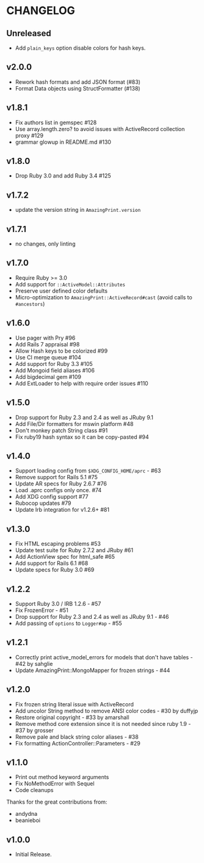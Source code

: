 # CHANGELOG

## Unreleased

- Add `plain_keys` option disable colors for hash keys.

## v2.0.0

- Rework hash formats and add JSON format (#83)
- Format Data objects using StructFormatter (#138)

## v1.8.1

- Fix authors list in gemspec #128
- Use array.length.zero? to avoid issues with ActiveRecord collection proxy #129
- grammar glowup in README.md #130

## v1.8.0

- Drop Ruby 3.0 and add Ruby 3.4 #125

## v1.7.2

- update the version string in `AmazingPrint.version`

## v1.7.1

- no changes, only linting

## v1.7.0

- Require Ruby >= 3.0
- Add support for `::ActiveModel::Attributes`
- Preserve user defined color defaults
- Micro-optimization to `AmazingPrint::ActiveRecord#cast` (avoid calls to `#ancestors`)

## v1.6.0

- Use pager with Pry #96
- Add Rails 7 appraisal #98
- Allow Hash keys to be colorized #99
- Use CI merge queue #104
- Add support for Ruby 3.3 #105
- Add Mongoid field aliases #106
- Add bigdecimal gem #109
- Add ExtLoader to help with require order issues #110

## v1.5.0

- Drop support for Ruby 2.3 and 2.4 as well as JRuby 9.1
- Add File/Dir formatters for mswin platform #48
- Don't monkey patch String class #91
- Fix ruby19 hash syntax so it can be copy-pasted #94

## v1.4.0

- Support loading config from `$XDG_CONFIG_HOME/aprc` - #63
- Remove support for Rails 5.1 #75
- Update AR specs for Ruby 2.6.7 #76
- Load .aprc configs only once. #74
- Add XDG config support #77
- Rubocop updates #79
- Update Irb integration for v1.2.6+ #81

## v1.3.0

- Fix HTML escaping problems #53
- Update test suite for Ruby 2.7.2 and JRuby #61
- Add ActionView spec for html_safe #65
- Add support for Rails 6.1 #68
- Update specs for Ruby 3.0 #69

## v1.2.2

- Support Ruby 3.0 / IRB 1.2.6 - #57
- Fix FrozenError - #51
- Drop support for Ruby 2.3 and 2.4 as well as JRuby 9.1 - #46
- Add passing of `options` to `Logger#ap` - #55

## v1.2.1

- Correctly print active_model_errors for models that don't have tables - #42 by sahglie
- Update AmazingPrint::MongoMapper for frozen strings - #44

## v1.2.0

- Fix frozen string literal issue with ActiveRecord
- Add uncolor String method to remove ANSI color codes - #30 by duffyjp
- Restore original copyright - #33 by amarshall
- Remove method core extension since it is not needed since ruby 1.9 - #37 by grosser
- Remove pale and black string color aliases - #38
- Fix formatting ActionController::Parameters - #29

## v1.1.0

- Print out method keyword arguments
- Fix NoMethodError with Sequel
- Code cleanups

Thanks for the great contributions from:

- andydna
- beanieboi

## v1.0.0

- Initial Release.
